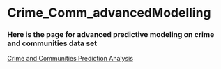 # Crime_Comm_advancedModelling
<h3><strong>Here is the page for advanced predictive modeling on crime and communities data set </strong></h3>
      <a href="https://kumarisandhya2003.github.io/Crime_Comm_advancedModelling/">Crime and Communities Prediction Analysis</a>
